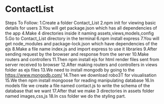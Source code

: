 # ContactList

Steps To Follow:
1.Create a folder Contact_List
2.npm init for viewing basic details for users
3.You will get package.json which has all dependencies of the app
4.Make 4 directories inside it naming assets,views,models,config
5.Go to Contact_List directory in the terminal
6.npm install express
7.You will get node_modules and package-lock.json which have dependencies of the ejs
8.Make a file name index.js and import express to use it libraries
9.After sending request by the browser and response from the server
10.Make routers and controllers
11.Then npm install ejs for html render files sent from server received to browser
12.After making routers and controllers in views folder as ejs files 
13.We need to install mongodb by going to the https://www.mongodb.com/
14.Then we download robo3T for visualisation
15.We then npm install mongoose for reading manipulating database
16.In models file we create a file named contact.js to write the schema of the database that we want
17.After that we make 3 directories in assets folder named images,css,js
18.In css folder we do the styling part.
